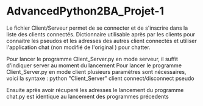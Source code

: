 # AdvancedPython2BA_Projet-1
Le fichier Client/Serveur permet de se connecter et de s'inscrire dans la liste des clients connectés. Dictionnaire utilisable après par les clients pour connaitre les pseudos et les adresses des autres client connectés et  utiliser l'application chat (non modifié de l'original ) pour chatter. 

Pour lancer le programme Client_Server.py en mode serveur, il suffit d'indiquer server au moment du lancement 
Pour lancer le programme Client_Server.py en mode client plusieurs paramètres sont nécessaires, voici la syntaxe :
python "Client_Server" client connect/disconnect pseudo 
  
Ensuite après avoir récuperé les adresses le lancement du programme chat.py est identique au lancement des programmes précedents  
